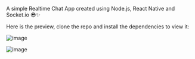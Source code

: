 A simple Realtime Chat App created using Node.js, React Native and Socket.io 😎✨

Here is the preview, clone the repo and install the dependencies to view it:

![image](https://user-images.githubusercontent.com/74970659/183925085-fed0ed95-676f-4249-a2b6-dfe0f36f94a8.png)

![image](https://user-images.githubusercontent.com/74970659/183925448-2dd13756-3ff9-4886-af3c-ba16c3308e44.png)
